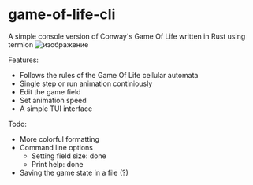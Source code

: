 # game-of-life-cli
A simple console version of Conway's Game Of Life written in Rust using termion
![изображение](https://user-images.githubusercontent.com/64529579/173122565-2e791aa1-a427-43f5-a7b7-65a5038a7e00.png)

Features:
  - Follows the rules of the Game Of Life cellular automata
  - Single step or run animation continiously
  - Edit the game field
  - Set animation speed
  - A simple TUI interface

Todo:
  - More colorful formatting
  - Command line options
    * Setting field size: done
    * Print help: done
  - Saving the game state in a file (?)
